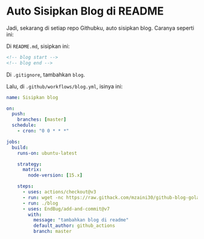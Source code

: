 # Auto Sisipkan Blog di README

Jadi, sekarang di setiap repo Githubku, auto sisipkan blog. Caranya seperti ini:

Di `README.md`, sisipkan ini:

```html
<!-- blog start -->
<!-- blog end -->
```

Di `.gitignore`, tambahkan `blog`.

Lalu, di `.github/workflows/blog.yml`, isinya ini:

```yaml
name: Sisipkan blog

on:
  push:
    branches: [master]
  schedule:
    - cron: "0 0 * * *"

jobs:
  build:
    runs-on: ubuntu-latest

    strategy:
      matrix:
        node-version: [15.x]

    steps:
      - uses: actions/checkout@v3
      - run: wget -nc https://raw.githack.com/mzaini30/github-blog-golang/master/blog
      - run: ./blog
      - uses: EndBug/add-and-commit@v7
        with:
          message: "tambahkan blog di readme"
          default_author: github_actions
          branch: master
```
